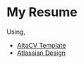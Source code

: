 # My Resume

Using,
 - [AltaCV Template](https://www.overleaf.com/latex/templates/altacv-template/trgqjpwnmtgv)
 - [Atlassian Design](https://atlassian.design)